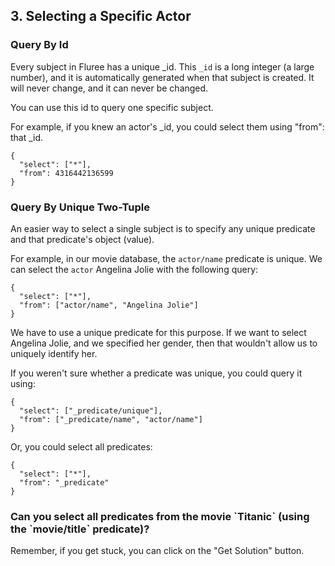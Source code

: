 ## 3. Selecting a Specific Actor

### Query By Id
Every subject in Fluree has a unique _id. This `_id` is a long integer (a large number), and it is automatically generated when that subject is created. It will never change, and it can never be changed.

You can use this id to query one specific subject. 

For example, if you knew an actor's _id, you could select them using "from": that _id.

```
{
  "select": ["*"],
  "from": 4316442136599
}
```

### Query By Unique Two-Tuple
An easier way to select a single subject is to specify any unique predicate and that predicate's object (value). 

For example, in our movie database, the `actor/name` predicate is unique. We can select the `actor` Angelina Jolie with the following query:

```
{
  "select": ["*"],
  "from": ["actor/name", "Angelina Jolie"]
}
```

We have to use a unique predicate for this purpose. If we want to select Angelina Jolie, and we specified her gender, then that wouldn't allow us to uniquely identify her. 

If you weren't sure whether a predicate was unique, you could query it using:

```
{
  "select": ["_predicate/unique"],
  "from": ["_predicate/name", "actor/name"]
}
```

Or, you could select all predicates:

```
{
  "select": ["*"],
  "from": "_predicate"
}
```

<div class="challenge">
<h3>Can you select all predicates from the movie `Titanic` (using the `movie/title` predicate)?</h3>
<p>Remember, if you get stuck, you can click on the "Get Solution" button. </p>
</div>
